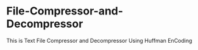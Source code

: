 # File-Compressor-and-Decompressor
This is Text File Compressor and Decompressor Using Huffman EnCoding
